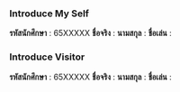 ### Introduce My Self
**รหัสนักศึกษา**  : 65XXXXX
**ชื่อจริง** : 
**นามสกุล** :
**ชื่อเล่น** :

### Introduce Visitor
**รหัสนักศึกษา**  : 65XXXXX
**ชื่อจริง** : 
**นามสกุล** :
**ชื่อเล่น** :